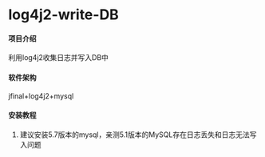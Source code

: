 # log4j2-write-DB

#### 项目介绍
利用log4j2收集日志并写入DB中

#### 软件架构
jfinal+log4j2+mysql


#### 安装教程

1. 建议安装5.7版本的mysql，亲测5.1版本的MySQL存在日志丢失和日志无法写入问题
